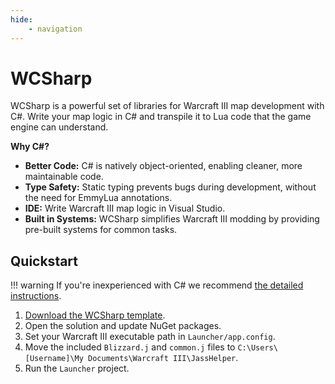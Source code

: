 ```yaml
---
hide:
    - navigation
---
```


# WCSharp

WCSharp is a powerful set of libraries for Warcraft III map development with C#. Write your map logic in C# and transpile it to Lua code that the game engine can understand.

**Why C#?**

- **Better Code:** C# is natively object-oriented, enabling cleaner, more maintainable code.
- **Type Safety:** Static typing prevents bugs during development, without the need for EmmyLua annotations.
- **IDE:** Write Warcraft III map logic in Visual Studio.
- **Built in Systems:** WCSharp simplifies Warcraft III modding by providing pre-built systems for common tasks.

## Quickstart

!!! warning
    If you're inexperienced with C# we recommend [the detailed instructions](getting-started.md).

1. [Download the WCSharp template](https://github.com/Orden4/WCSharp/wiki/WCSharp-template).
2. Open the solution and update NuGet packages.
3. Set your Warcraft III executable path in `Launcher/app.config`.
4. Move the included `Blizzard.j` and `common.j` files to `C:\Users\[Username]\My Documents\Warcraft III\JassHelper`.
5. Run the `Launcher` project.